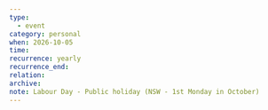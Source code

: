 ```yaml
---
type:
  - event
category: personal
when: 2026-10-05
time:
recurrence: yearly
recurrence_end:
relation:
archive:
note: Labour Day - Public holiday (NSW - 1st Monday in October)
---
```

